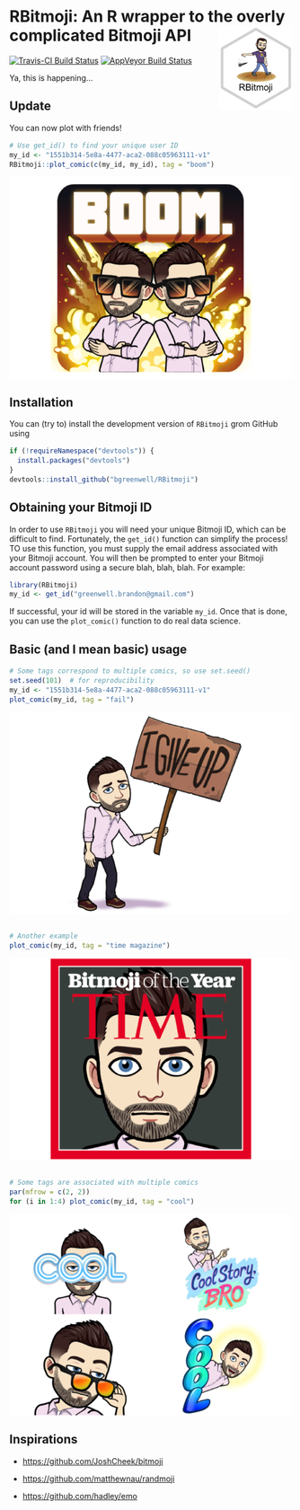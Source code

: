 # RBitmoji: An R wrapper to the overly complicated Bitmoji API <img src="tools/RBitmoji-logo.png" align="right" width="130" height="150" />

[![Travis-CI Build
Status](https://travis-ci.org/bgreenwell/RBitmoji.svg?branch=master)](https://travis-ci.org/bgreenwell/RBitmoji)
[![AppVeyor Build
Status](https://ci.appveyor.com/api/projects/status/github/bgreenwell/RBitmoji?branch=master&svg=true)](https://ci.appveyor.com/project/bgreenwell/RBitmoji)

Ya, this is happening…

## Update

You can now plot with friends\!

``` r
# Use get_id() to find your unique user ID
my_id <- "1551b314-5e8a-4477-aca2-088c05963111-v1"
RBitmoji::plot_comic(c(my_id, my_id), tag = "boom")
```

<img src="tools/README-unnamed-chunk-1-1.png" style="display: block; margin: auto;" />

## Installation

You can (try to) install the development version of `RBitmoji` grom
GitHub using

``` r
if (!requireNamespace("devtools")) {
  install.packages("devtools")
}
devtools::install_github("bgreenwell/RBitmoji")
```

## Obtaining your Bitmoji ID

In order to use `RBitmoji` you will need your unique Bitmoji ID, which
can be difficult to find. Fortunately, the `get_id()` function can
simplify the process\! TO use this function, you must supply the email
address associated with your Bitmoji account. You will then be prompted
to enter your Bitmoji account password using a secure blah, blah, blah.
For example:

``` r
library(RBitmoji)
my_id <- get_id("greenwell.brandon@gmail.com")
```

If successful, your id will be stored in the variable `my_id`. Once that
is done, you can use the `plot_comic()` function to do real data
science.

## Basic (and I mean basic) usage

``` r
# Some tags correspond to multiple comics, so use set.seed()
set.seed(101)  # for reproducibility
my_id <- "1551b314-5e8a-4477-aca2-088c05963111-v1"
plot_comic(my_id, tag = "fail")
```

<img src="tools/README-unnamed-chunk-3-1.png" style="display: block; margin: auto;" />

``` r

# Another example
plot_comic(my_id, tag = "time magazine")
```

<img src="tools/README-unnamed-chunk-3-2.png" style="display: block; margin: auto;" />

``` r

# Some tags are associated with multiple comics
par(mfrow = c(2, 2))
for (i in 1:4) plot_comic(my_id, tag = "cool")
```

<img src="tools/README-unnamed-chunk-3-3.png" style="display: block; margin: auto;" />

## Inspirations

  - <https://github.com/JoshCheek/bitmoji>

  - <https://github.com/matthewnau/randmoji>

  - <https://github.com/hadley/emo>
